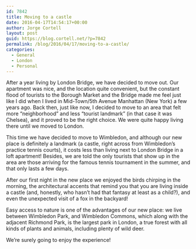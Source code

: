 ```yaml
---
id: 7842
title: Moving to a castle
date: 2016-04-17T14:54:17+00:00
author: Jorge Cortell
layout: post
guid: https://blog.cortell.net/?p=7842
permalink: /blog/2016/04/17/moving-to-a-castle/
categories:
  - General
  - London
  - Personal
---
```

After a year living by London Bridge, we have decided to move out. Our apartment was nice, and the location quite convenient, but the constant flood of tourists to the Borough Market and the Bridge made me feel just like I did when I lived in Mid-Town/5th Avenue Manhattan (New York) a few years ago. Back then, just like now, I decided to move to an area that felt more “neighborhood” and less “tourist landmark” (in that case it was Chelsea), and it proved to be the right choice. We were quite happy living there until we moved to London.

This time we have decided to move to Wimbledon, and although our new place is definitely a landmark (a castle, right across from Wimbledon’s practice tennis courts), it costs less than living next to London Bridge in a loft apartment! Besides, we are told the only tourists that show up in the area are those arriving for the famous tennis tournament in the summer, and that only lasts a few days.

After our first night in the new place we enjoyed the birds chirping in the morning, the architectural accents that remind you that you are living inside a castle (and, honestly, who hasn’t had that fantasy at least as a child?), and even the unexpected visit of a fox in the backyard!

Easy access to nature is one of the advantages of our new place: we live between Wimbledon Park, and Wimbledon Commons, which along with the adjacent Richmond Park, is the largest park in London, a true forest with all kinds of plants and animals, including plenty of wild deer. 

We’re surely going to enjoy the experience!